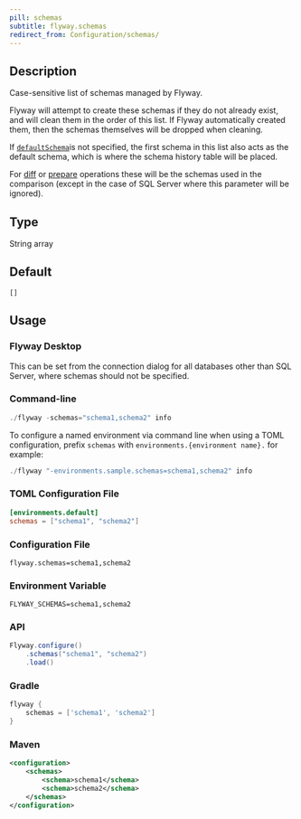 ```yaml
---
pill: schemas
subtitle: flyway.schemas
redirect_from: Configuration/schemas/
---
```


## Description

Case-sensitive list of schemas managed by Flyway.

Flyway will attempt to create these schemas if they do not already exist, and will clean them in the order of this list.
If Flyway automatically created them, then the schemas themselves will be dropped when cleaning.

If [`defaultSchema`](<Configuration/Flyway Namespace/Flyway Default Schema Setting>)is not specified, the first schema in this list also acts as the default schema, which is where the schema history table will be placed.

For [diff](<Commands/Diff>) or [prepare](<Commands/Prepare>) operations these will be the schemas used in the comparison (except in the case of SQL Server where this parameter will be ignored).

## Type

String array

## Default

`[]`

## Usage

### Flyway Desktop

This can be set from the connection dialog for all databases other than SQL Server, where schemas should not be specified.

### Command-line

```powershell
./flyway -schemas="schema1,schema2" info
```

To configure a named environment via command line when using a TOML configuration, prefix `schemas` with
`environments.{environment name}.` for example:

```powershell
./flyway "-environments.sample.schemas=schema1,schema2" info
```

### TOML Configuration File

```toml
[environments.default]
schemas = ["schema1", "schema2"]
```

### Configuration File

```properties
flyway.schemas=schema1,schema2
```

### Environment Variable

```properties
FLYWAY_SCHEMAS=schema1,schema2
```

### API

```java
Flyway.configure()
    .schemas("schema1", "schema2")
    .load()
```

### Gradle

```groovy
flyway {
    schemas = ['schema1', 'schema2']
}
```

### Maven

```xml
<configuration>
    <schemas>
        <schema>schema1</schema>
        <schema>schema2</schema>
    </schemas>
</configuration>
```
